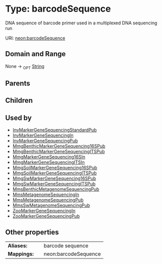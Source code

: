 
# Type: barcodeSequence


DNA sequence of barcode primer used in a multiplexed DNA sequencing run

URI: [neon:barcodeSequence](https://data.neonscience.org/barcodeSequence)


## Domain and Range

None ->  <sub>OPT</sub> [String](types/String.md)

## Parents


## Children


## Used by

 * [InvMarkerGeneSequencingStandardPub](InvMarkerGeneSequencingStandardPub.md)
 * [InvMarkerGeneSequencingIn](InvMarkerGeneSequencingIn.md)
 * [InvMarkerGeneSequencingPub](InvMarkerGeneSequencingPub.md)
 * [MmgBenthicMarkerGeneSequencing16SPub](MmgBenthicMarkerGeneSequencing16SPub.md)
 * [MmgBenthicMarkerGeneSequencingITSPub](MmgBenthicMarkerGeneSequencingITSPub.md)
 * [MmgMarkerGeneSequencing16SIn](MmgMarkerGeneSequencing16SIn.md)
 * [MmgMarkerGeneSequencingITSIn](MmgMarkerGeneSequencingITSIn.md)
 * [MmgSoilMarkerGeneSequencing16SPub](MmgSoilMarkerGeneSequencing16SPub.md)
 * [MmgSoilMarkerGeneSequencingITSPub](MmgSoilMarkerGeneSequencingITSPub.md)
 * [MmgSwMarkerGeneSequencing16SPub](MmgSwMarkerGeneSequencing16SPub.md)
 * [MmgSwMarkerGeneSequencingITSPub](MmgSwMarkerGeneSequencingITSPub.md)
 * [MmsBenthicMetagenomeSequencingPub](MmsBenthicMetagenomeSequencingPub.md)
 * [MmsMetagenomeSequencingIn](MmsMetagenomeSequencingIn.md)
 * [MmsMetagenomeSequencingPub](MmsMetagenomeSequencingPub.md)
 * [MmsSwMetagenomeSequencingPub](MmsSwMetagenomeSequencingPub.md)
 * [ZooMarkerGeneSequencingIn](ZooMarkerGeneSequencingIn.md)
 * [ZooMarkerGeneSequencingPub](ZooMarkerGeneSequencingPub.md)

## Other properties

|  |  |  |
| --- | --- | --- |
| **Aliases:** | | barcode sequence |
| **Mappings:** | | neon:barcodeSequence |

